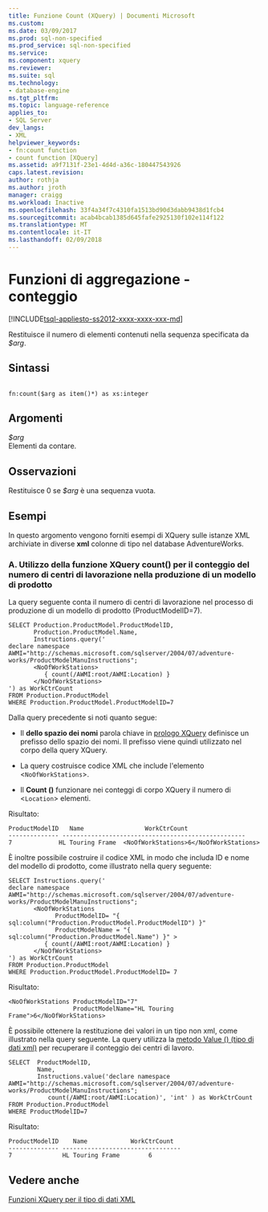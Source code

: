 ```yaml
---
title: Funzione Count (XQuery) | Documenti Microsoft
ms.custom: 
ms.date: 03/09/2017
ms.prod: sql-non-specified
ms.prod_service: sql-non-specified
ms.service: 
ms.component: xquery
ms.reviewer: 
ms.suite: sql
ms.technology:
- database-engine
ms.tgt_pltfrm: 
ms.topic: language-reference
applies_to:
- SQL Server
dev_langs:
- XML
helpviewer_keywords:
- fn:count function
- count function [XQuery]
ms.assetid: a9f7131f-23e1-4d4d-a36c-180447543926
caps.latest.revision: 
author: rothja
ms.author: jroth
manager: craigg
ms.workload: Inactive
ms.openlocfilehash: 33f4a34f7c4310fa1513bd90d3dabb9438d1fcb4
ms.sourcegitcommit: acab4bcab1385d645fafe2925130f102e114f122
ms.translationtype: MT
ms.contentlocale: it-IT
ms.lasthandoff: 02/09/2018
---
```

# <a name="aggregate-functions---count"></a>Funzioni di aggregazione - conteggio
[!INCLUDE[tsql-appliesto-ss2012-xxxx-xxxx-xxx-md](../includes/tsql-appliesto-ss2012-xxxx-xxxx-xxx-md.md)]

  Restituisce il numero di elementi contenuti nella sequenza specificata da *$arg*.  
  
## <a name="syntax"></a>Sintassi  
  
```  
  
fn:count($arg as item()*) as xs:integer  
```  
  
## <a name="arguments"></a>Argomenti  
 *$arg*  
 Elementi da contare.  
  
## <a name="remarks"></a>Osservazioni  
 Restituisce 0 se *$arg* è una sequenza vuota.  
  
## <a name="examples"></a>Esempi  
 In questo argomento vengono forniti esempi di XQuery sulle istanze XML archiviate in diverse **xml** colonne di tipo nel database AdventureWorks.  
  
### <a name="a-using-the-count-xquery-function-to-count-the-number-of-work-center-locations-in-the-manufacturing-of-a-product-model"></a>A. Utilizzo della funzione XQuery count() per il conteggio del numero di centri di lavorazione nella produzione di un modello di prodotto  
 La query seguente conta il numero di centri di lavorazione nel processo di produzione di un modello di prodotto (ProductModelID=7).  
  
```  
SELECT Production.ProductModel.ProductModelID,   
       Production.ProductModel.Name,   
       Instructions.query('  
declare namespace AWMI="http://schemas.microsoft.com/sqlserver/2004/07/adventure-works/ProductModelManuInstructions";  
       <NoOfWorkStations>  
          { count(/AWMI:root/AWMI:Location) }  
       </NoOfWorkStations>  
') as WorkCtrCount  
FROM Production.ProductModel  
WHERE Production.ProductModel.ProductModelID=7  
```  
  
 Dalla query precedente si noti quanto segue:  
  
-   Il **dello spazio dei nomi** parola chiave in [prologo XQuery](../xquery/modules-and-prologs-xquery-prolog.md) definisce un prefisso dello spazio dei nomi. Il prefisso viene quindi utilizzato nel corpo della query XQuery.  
  
-   La query costruisce codice XML che include l'elemento <`NoOfWorkStations`>.  
  
-   Il **Count ()** funzionare nei conteggi di corpo XQuery il numero di <`Location`> elementi.  
  
 Risultato:  
  
```  
ProductModelID   Name                 WorkCtrCount       
-------------- ---------------------------------------------------  
7             HL Touring Frame  <NoOfWorkStations>6</NoOfWorkStations>     
```  
  
 È inoltre possibile costruire il codice XML in modo che includa ID e nome del modello di prodotto, come illustrato nella query seguente:  
  
```  
SELECT Instructions.query('  
declare namespace AWMI="http://schemas.microsoft.com/sqlserver/2004/07/adventure-works/ProductModelManuInstructions";  
       <NoOfWorkStations  
             ProductModelID= "{ sql:column("Production.ProductModel.ProductModelID") }"   
             ProductModelName = "{ sql:column("Production.ProductModel.Name") }" >  
          { count(/AWMI:root/AWMI:Location) }  
       </NoOfWorkStations>  
') as WorkCtrCount  
FROM Production.ProductModel  
WHERE Production.ProductModel.ProductModelID= 7  
```  
  
 Risultato:  
  
```  
<NoOfWorkStations ProductModelID="7"   
                  ProductModelName="HL Touring Frame">6</NoOfWorkStations>  
```  
  
 È possibile ottenere la restituzione dei valori in un tipo non xml, come illustrato nella query seguente. La query utilizza la [metodo Value () (tipo di dati xml)](../t-sql/xml/value-method-xml-data-type.md) per recuperare il conteggio dei centri di lavoro.  
  
```  
SELECT  ProductModelID,   
        Name,   
        Instructions.value('declare namespace AWMI="http://schemas.microsoft.com/sqlserver/2004/07/adventure-works/ProductModelManuInstructions";  
           count(/AWMI:root/AWMI:Location)', 'int' ) as WorkCtrCount  
FROM Production.ProductModel  
WHERE ProductModelID=7  
```  
  
 Risultato:  
  
```  
ProductModelID    Name            WorkCtrCount  
-------------- ---------------------------------  
7              HL Touring Frame        6     
```  
  
## <a name="see-also"></a>Vedere anche  
 [Funzioni XQuery per il tipo di dati XML](../xquery/xquery-functions-against-the-xml-data-type.md)  
  
  
